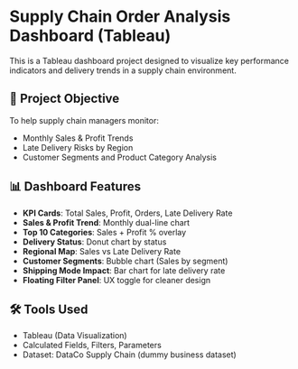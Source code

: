 # Supply Chain Order Analysis Dashboard (Tableau)

This is a Tableau dashboard project designed to visualize key performance indicators and delivery trends in a supply chain environment.

## 📌 Project Objective

To help supply chain managers monitor:
- Monthly Sales & Profit Trends
- Late Delivery Risks by Region
- Customer Segments and Product Category Analysis

## 📊 Dashboard Features

- **KPI Cards**: Total Sales, Profit, Orders, Late Delivery Rate
- **Sales & Profit Trend**: Monthly dual-line chart
- **Top 10 Categories**: Sales + Profit % overlay
- **Delivery Status**: Donut chart by status
- **Regional Map**: Sales vs Late Delivery Rate
- **Customer Segments**: Bubble chart (Sales by segment)
- **Shipping Mode Impact**: Bar chart for late delivery rate
- **Floating Filter Panel**: UX toggle for cleaner design

## 🛠 Tools Used
- Tableau (Data Visualization)
- Calculated Fields, Filters, Parameters
- Dataset: DataCo Supply Chain (dummy business dataset)



